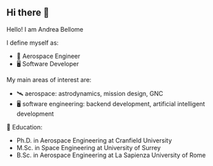 ## Hi there 👋

Hello! I am Andrea Bellome

I define myself as:
- 🚀 Aerospace Engineer
- 🖥 Software Developer

My main areas of interest are:
- :artificial_satellite: aerospace: astrodynamics, mission design, GNC
- :desktop_computer: software engineering: backend development, artificial intelligent development

:school: Education:
- Ph.D. in Aerospace Engineering at Cranfield University
- M.Sc. in Space Engineering at University of Surrey
- B.Sc. in Aerospace Engineering at La Sapienza University of Rome

<!--
**andreabellome/andreabellome** is a ✨ _special_ ✨ repository because its `README.md` (this file) appears on your GitHub profile.

Here are some ideas to get you started:

- 🔭 I’m currently working on ...
- 🌱 I’m currently learning ...
- 👯 I’m looking to collaborate on ...
- 🤔 I’m looking for help with ...
- 💬 Ask me about ...
- 📫 How to reach me: ...
- 😄 Pronouns: ...
- ⚡ Fun fact: ...
-->
